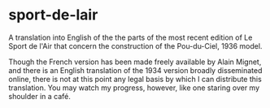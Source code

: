 # sport-de-lair

A translation into English of the the parts of the most recent edition
of Le Sport de l'Air that concern the construction of the Pou-du-Ciel,
1936 model.

Though the French version has been made freely available by Alain
Mignet, and there is an English translation of the 1934 version
broadly disseminated online, there is not at this point any legal
basis by which I can distribute this translation.  You may watch my
progress, however, like one staring over my shoulder in a café.
